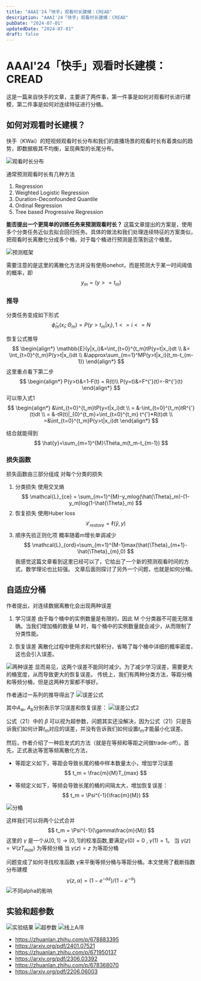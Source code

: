 ```yaml
---
title: "AAAI'24「快手」观看时长建模：CREAD"
description: "AAAI'24「快手」观看时长建模：CREAD"
pubDate: "2024-07-01"
updatedDate: "2024-07-01"
draft: false
---
```

# AAAI'24「快手」观看时长建模：CREAD

这是一篇来自快手的文章，主要讲了两件事，第一件事是如何对观看时长进行建模，第二件事是如何对连续特征进行分桶。

## 如何对观看时长建模？

快手（KWai）的短视频观看时长分布和我们的直播场景的观看时长有着类似的趋势，即数据极其不均衡，呈现典型的长尾分布。

![观看时长分布](../../assets/CREAD-image/watch-time-density-percentile.jpg "观看时长分布")

通常预测观看时长有几种方法  
1. Regression
2. Weighted Logistic Regression
3. Duration-Deconfounded Quantile
4. Ordinal Regression
5. Tree based Progressive Regression

**能否提出一个更简单的训练任务来预测观看时长？**
这篇文章提出的方案是，使用多个分类任务近似去拟合回归任务。具体的做法和我们处理连续特征的方案类似，把观看时长离散化分成多个桶，对于每个桶进行预测是否落到这个桶里。

![预测框架](../../assets/CREAD-image/framework.png "预测框架")

需要注意的是这里的离散化方法并没有使用onehot，而是预测大于某一时间阈值的概率，即
$$
y_m = (y>=t_m)
$$
### 推导
分类任务变成如下形式
$$
{\hat{\phi}}_m(x_i;\Theta_m)=P(y>t_m|x_i),1<=i<=N
$$

恢复公式推导
$$
\begin{align*}
\mathbb{E}(y|x_i)&=\int_{t=0}^{t_m}tP(y=t|x_i)dt \\ 
&= \int_{t=0}^{t_m}P(y>t|x_i)dt \\
&\approx\sum_{m=1}^MP(y>t|x_i)(t_m-t_{m-1})
\end{align*}
$$
这里重点看下第二步
$$
\begin{align*}
P(y>t)&=1-F(t) = R(t)\\
P(y=t)&=F^{'}(t)=-R^{'}(t)
\end{align*}
$$
可以带入式1
$$
\begin{align*}
&\int_{t=0}^{t_m}tP(y=t|x_i)dt \\
= &-\int_{t=0}^{t_m}tR^{'}(t)dt \\ 
= &-tR(t)|_{0}^{t_m}+\int_{t=0}^{t_m} t^{'}*R(t)dt \\
=&\int_{t=0}^{t_m}P(y>t|x_i)dt
\end{align*}
$$

结合就能得到
$$
\hat{y}=\sum_{m=1}^{M}\Theta_m(t_m-t_{m-1})
$$

### 损失函数
损失函数由三部分组成
对每个分类的损失
1. 分类损失
使用交叉熵
$$
\mathcal{L}_{ce} = \sum_{m=1}^{M}-y_mlog(\hat{\Theta}_m)-(1-y_m)log(1-\hat{\Theta}_m)
$$
2. 恢复损失
使用Huber loss
$$
\mathcal{L}_{restore}=\ell(\hat{y},y)
$$
3. 顺序先验正则化项
概率随着m增长单调减少
$$
\mathcal{L}_{ord}=\sum_{m=1}^{M-1}max(\hat{\Theta}_{m+1}-\hat{\Theta}_{m},0)
$$
我感觉这篇文章看到这里已经可以了，它给出了一个新的预测观看时间的方式，数学理论也比较强。
文章后面则探讨了另外一个问题，也就是如何分桶。

## 自适应分桶

作者提出，对连续数据离散化会出现两种误差

1. 学习误差
由于每个桶中的实例数量是有限的，因此 M 个分类器不可能无限准确。当我们增加桶的数量 M 时，每个桶中的实例数量就会减少，从而限制了分类性能。

2. 恢复误差
离散化过程中使用求和代替积分，省略了每个桶中详细的概率密度，这也会引入误差。

![两种误差](../../assets/CREAD-image/error-types.png "两种误差")
显而易见，这两个误差不能同时减少。为了减少学习误差，需要更大的桶宽度，从而导致更大的恢复误差。
传统上，我们有两种分类方法，等距分桶和等频分桶，但是这两种方案都不够好。

作者通过一系列的推导得出了
![误差公式](../../assets/CREAD-image/image.png)

其中$A_w$, $A_b$分别表示学习误差和恢复误差：
![误差公式2](../../assets/CREAD-image/image-2.png)

公式（21）中的 $\beta$ 可以视为超参数，问题其实还没解决，因为公式（21）只是告诉我们如何计算$t_m$对应的误差，并没有告诉我们如何设置$t_m$才能最小化误差。

然后，作者介绍了一种启发式的方法（就是在等频和等距之间做trade-off）。首先，正式表达等宽等频离散化方法，
- 等距定义如下，等距会导致长尾的桶中样本数量太小，增加学习误差
$$
t_m = \frac{m}{M}T_{max}
$$

- 等频定义如下，等频会导致长尾的桶的间隔太大，增加恢复误差：
$$
t_m = \Psi^{-1}(\frac{m}{M})
$$

![分桶](../../assets/CREAD-image/discretization.png "分桶")

这样我们可以将两个公式合并
$$
t_m = \Psi^{-1}(\gamma\frac{m}{M})
$$
这里的 $\gamma$ 是一个从$[0,1]\rightarrow[0,1]$的校准函数,要满足$\gamma(0)=0$ , $\gamma(1)=1$。
当 $\gamma(z)=\Psi(zT_{max})$ 为等频分桶
当 $\gamma(z)=z$ 为等距分桶

问题变成了如何寻找校准函数 $\gamma$来平衡等频分桶与等距分桶。本文使用了截断指数分布建模
$$
\gamma(z,\alpha)=(1-e^{-\alpha z})/(1-e^{-\alpha})
$$
![不同alpha的影响](../../assets/CREAD-image/shifting.png)

## 实验和超参数
![实验结果](../../assets/CREAD-image/image-3.png)
![超参数](../../assets/CREAD-image/image-4.png)
![线上A/B](../../assets/CREAD-image/image-5.png)

- https://zhuanlan.zhihu.com/p/678883395
- https://arxiv.org/pdf/2401.07521
- https://zhuanlan.zhihu.com/p/671950137
- https://arxiv.org/pdf/2306.03392
- https://zhuanlan.zhihu.com/p/678368070
- https://arxiv.org/pdf/2206.06003